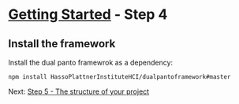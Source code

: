 # [Getting Started](README.md) - Step 4
## Install the framework

Install the dual panto framewrok as a dependency:
```
npm install HassoPlattnerInstituteHCI/dualpantoframework#master
```

Next: [Step 5 - The structure of your project](05-structure.md)

